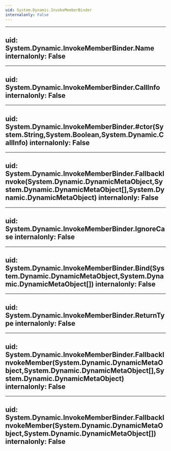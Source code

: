 ```yaml
---
uid: System.Dynamic.InvokeMemberBinder
internalonly: False
---
```


---
uid: System.Dynamic.InvokeMemberBinder.Name
internalonly: False
---

---
uid: System.Dynamic.InvokeMemberBinder.CallInfo
internalonly: False
---

---
uid: System.Dynamic.InvokeMemberBinder.#ctor(System.String,System.Boolean,System.Dynamic.CallInfo)
internalonly: False
---

---
uid: System.Dynamic.InvokeMemberBinder.FallbackInvoke(System.Dynamic.DynamicMetaObject,System.Dynamic.DynamicMetaObject[],System.Dynamic.DynamicMetaObject)
internalonly: False
---

---
uid: System.Dynamic.InvokeMemberBinder.IgnoreCase
internalonly: False
---

---
uid: System.Dynamic.InvokeMemberBinder.Bind(System.Dynamic.DynamicMetaObject,System.Dynamic.DynamicMetaObject[])
internalonly: False
---

---
uid: System.Dynamic.InvokeMemberBinder.ReturnType
internalonly: False
---

---
uid: System.Dynamic.InvokeMemberBinder.FallbackInvokeMember(System.Dynamic.DynamicMetaObject,System.Dynamic.DynamicMetaObject[],System.Dynamic.DynamicMetaObject)
internalonly: False
---

---
uid: System.Dynamic.InvokeMemberBinder.FallbackInvokeMember(System.Dynamic.DynamicMetaObject,System.Dynamic.DynamicMetaObject[])
internalonly: False
---
